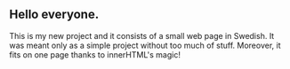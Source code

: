 <h2>Hello everyone.</h2>
<p>This is my new project and it consists of a small web page in Swedish. It was meant only as a simple project without too much of stuff. Moreover, it fits on one page
thanks to innerHTML's magic!</p>

